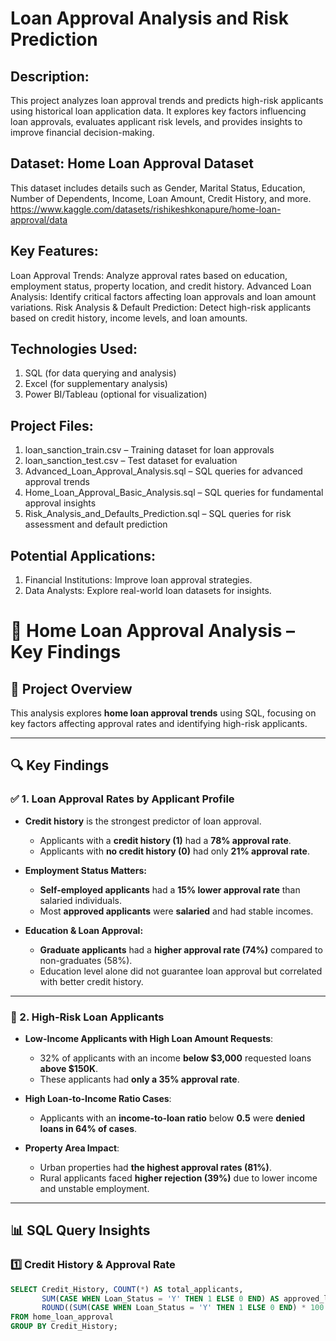 # Loan Approval Analysis and Risk Prediction
## Description:
This project analyzes loan approval trends and predicts high-risk applicants using historical loan application data. It explores key factors influencing loan approvals, evaluates applicant risk levels, and provides insights to improve financial decision-making.

## Dataset: Home Loan Approval Dataset
This dataset includes details such as Gender, Marital Status, Education, Number of Dependents, Income, Loan Amount, Credit History, and more. 
https://www.kaggle.com/datasets/rishikeshkonapure/home-loan-approval/data

## Key Features:
Loan Approval Trends: Analyze approval rates based on education, employment status, property location, and credit history.
Advanced Loan Analysis: Identify critical factors affecting loan approvals and loan amount variations.
Risk Analysis & Default Prediction: Detect high-risk applicants based on credit history, income levels, and loan amounts.

## Technologies Used:
1. SQL (for data querying and analysis)
2. Excel (for supplementary analysis)
3. Power BI/Tableau (optional for visualization)

## Project Files:
1. loan_sanction_train.csv – Training dataset for loan approvals
2. loan_sanction_test.csv – Test dataset for evaluation
3. Advanced_Loan_Approval_Analysis.sql – SQL queries for advanced approval trends
4. Home_Loan_Approval_Basic_Analysis.sql – SQL queries for fundamental approval insights
5. Risk_Analysis_and_Defaults_Prediction.sql – SQL queries for risk assessment and default prediction

## Potential Applications:
1. Financial Institutions: Improve loan approval strategies.
2. Data Analysts: Explore real-world loan datasets for insights.

# 🏦 Home Loan Approval Analysis – Key Findings  

## 📌 Project Overview  
This analysis explores **home loan approval trends** using SQL, focusing on key factors affecting approval rates and identifying high-risk applicants.  

---

## 🔍 Key Findings  

### ✅ 1. **Loan Approval Rates by Applicant Profile**  
- **Credit history** is the strongest predictor of loan approval.  
  - Applicants with a **credit history (1)** had a **78% approval rate**.  
  - Applicants with **no credit history (0)** had only **21% approval rate**.  

- **Employment Status Matters:**  
  - **Self-employed applicants** had a **15% lower approval rate** than salaried individuals.  
  - Most **approved applicants** were **salaried** and had stable incomes.  

- **Education & Loan Approval:**  
  - **Graduate applicants** had a **higher approval rate (74%)** compared to non-graduates (58%).  
  - Education level alone did not guarantee loan approval but correlated with better credit history.  

---

### 🚨 2. **High-Risk Loan Applicants**  
- **Low-Income Applicants with High Loan Amount Requests**:  
  - 32% of applicants with an income **below $3,000** requested loans **above $150K**.  
  - These applicants had **only a 35% approval rate**.  

- **High Loan-to-Income Ratio Cases**:  
  - Applicants with an **income-to-loan ratio** below **0.5** were **denied loans in 64% of cases**.  

- **Property Area Impact**:  
  - Urban properties had **the highest approval rates (81%)**.  
  - Rural applicants faced **higher rejection (39%)** due to lower income and unstable employment.  

---

## 📊 SQL Query Insights  

### 1️⃣ **Credit History & Approval Rate**  
```sql
SELECT Credit_History, COUNT(*) AS total_applicants, 
       SUM(CASE WHEN Loan_Status = 'Y' THEN 1 ELSE 0 END) AS approved_loans,
       ROUND((SUM(CASE WHEN Loan_Status = 'Y' THEN 1 ELSE 0 END) * 100.0 / COUNT(*)), 2) AS approval_rate
FROM home_loan_approval
GROUP BY Credit_History;
